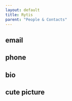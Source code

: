 ```yaml
---
layout: default
title: Rytis
parent: "People & Contacts"
---
```


## email

## phone

## bio

## cute picture
